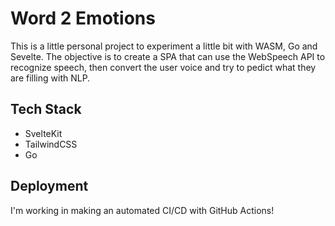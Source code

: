 # Word 2 Emotions

This is a little personal project to experiment a little bit with WASM, Go and Sevelte.
The objective is to create a SPA that can use the WebSpeech API to recognize speech, then
convert the user voice and try to pedict what they are filling with NLP.

## Tech Stack

- SvelteKit
- TailwindCSS
- Go

## Deployment

I'm working in making an automated CI/CD with GitHub Actions!
